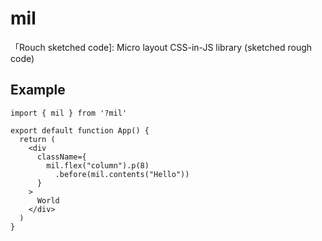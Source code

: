 # mil

「Rouch sketched code]: Micro layout CSS-in-JS library (sketched rough code)

## Example

```tsx
import { mil } from '?mil'

export default function App() {
  return (
    <div
      className={
        mil.flex("column").p(8)
          .before(mil.contents("Hello"))
      }
    >
      World
    </div>
  )
}
